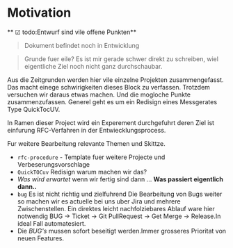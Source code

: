 # Motivation

** ☑ todo:Entwurf sind vile offene Punkten**
> Dokument befindet noch in Entwicklung
<!-- > [RFC-Designdocument](rfc.md#motivation) . -->
> Grunde fuer eile?
> Es ist mir gerade schwer direkt zu schreiben, wiel eigentliche Ziel noch nicht ganz durchschaubar.

Aus die Zeitgrunden werden hier vile einzelne Projekten zusammengefasst. Das macht einege schwirigkeiten dieses Block zu verfassen.
Trotzdem versuchen wir daraus etwas machen. Und die mogloche Punkte zusammenzufassen.
Generel geht es um ein Redisign eines Messgerates Type QuickTocUV.

In Ramen dieser Project wird ein Experement durchgefuhrt deren Ziel ist einfurung RFC-Verfahren in der Entwiecklungsprocess.

Fur weitere Bearbeitung relevante Themen und Skittze.

- `rfc-procedure` - Template fuer weitere Projecte und Verbeserungsvorschlage
- `QuickTOCuv` Redisign warum machen wir das?
- *Was wird erwartet* wenn wir fertig sind dann ... **Was passiert eigentlich dann..**
- `bug` Es ist nicht richtig und zielfuhrend Die Bearbeitung von Bugs weiter so machen wir es actuelle bei uns uber Jira und mehrere Zwischenstellen. Ein direktes leicht nachfolziebares Ablauf ware hier notwendig BUG -> Ticket -> Git PullRequest -> Get Merge -> Release.In ideal Fall automatesiert.
- Die *BUG's* mussen sofort beseitigt werden.Immer grosseres Prioritat von neuen Features.